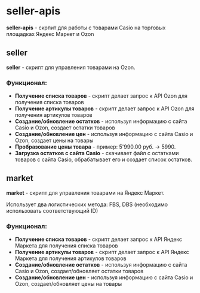 # seller-apis

**seller-apis** - скрпит для работы с товарами Casio на торговых площадках Яндекс Маркет и Ozon

## seller
**seller** - скрипт для управления товарами на Ozon.

### Функционал:
- **Получение списка товаров** - скрипт делает запрос к API Ozon для получения списка товаров
- **Получение артикулы товаров** - скрипт делает запрос к API Ozon для получения артикулов товаров
- **Создание/обновление остатков** - используя информацию с сайта Casio и Ozon, создает остатки товаров
- **Создание/обновление цен** - используя информацию с сайта Casio и Ozon, создает цены на товары
- **Пробразование цены товара** - пример: 5'990.00 руб. -> 5990.
- **Загрузка остатков с сайта Casio** - скачивает файл с остатками товаров с сайта Casio, обрабатывает его и создает список остатков.

## market
**market** - скрипт для управления товарами на Яндекс Маркет.

Использует два логистических метода: FBS, DBS (необходимо использовать соответствующий ID)
### Функционал:
- **Получение списка товаров** - скрипт делает запрос к API Яндекс Маркета для получения списка товаров
- **Получение артикулы товаров** - скрипт делает запрос к API Яндекс Маркета для получения артикулов товаров
- **Создание/обновление остатков** - используя информацию с сайта Casio и Ozon, создает/обновляет остатки товаров
- **Создание/обновление цен** - используя информацию с сайта Casio и Ozon, создает/обновляет цены на товары